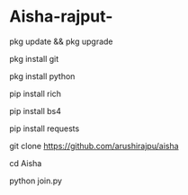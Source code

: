 # Aisha-rajput-
pkg update && pkg upgrade

pkg install git

pkg install python

pip install rich

pip install bs4

pip install requests

git clone https://github.com/arushirajpu/aisha 

cd Aisha 

python join.py
